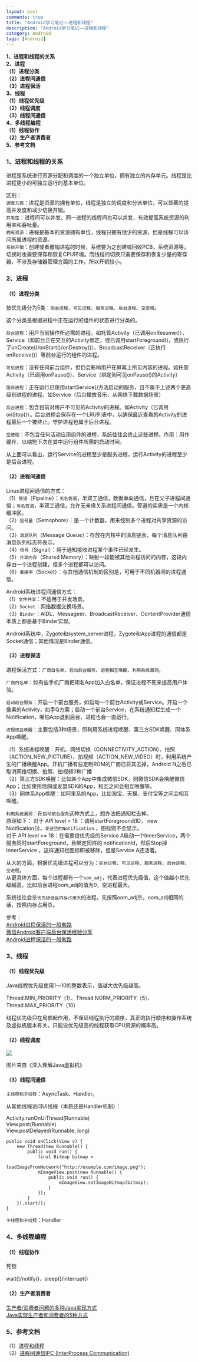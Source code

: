 ```yaml
---
layout: post
comments: true
title: "Android学习笔记——进程和线程"
description: "Android学习笔记——进程和线程"
category: Android
tags: [Android]
---
```



**1、进程和线程的关系**        
**2、进程**    
**（1）进程分类**    
**（2）进程间通信**    
**（3）进程保活**    
**3、线程**    
**（1）线程优先级**    
**（2）线程调度**    
**（3）线程间通信**    
**4、多线程编程**    
**（1）线程协作**    
**（2）生产者消费者**    
**5、参考文档**     


<!--more-->


### 1、进程和线程的关系        

进程是系统进行资源分配和调度的一个独立单位，拥有独立的内存单元。线程是比进程更小的可独立运行的基本单位。

区别：    
`调度方面`：进程是资源的拥有单位，线程是独立的调度和分派单位，可以显著的提高并发度和减少切换开销。    
`并发性`：进程间可以并发，同一进程的线程间也可以并发，有效提高系统资源的利用率和吞吐量。    
`拥有资源`：进程是基本的资源拥有单位，线程只拥有很少的资源，但是线程可以访问所属进程的资源。    
`系统开销`：创建或者撤销进程的时候，系统要为之创建或回收PCB，系统资源等，切换时也需要保存和恢复CPU环境。而线程的切换只需要保存和恢复少量的寄存器，不涉及存储器管理方面的工作，所以开销较小。     

### 2、进程    

#### （1）进程分类    

按优先级分为5类：`前台进程`、`可见进程`、`服务进程`、`后台进程`、`空进程`。

这个分类是根据进程中正在运行的组件的状态进行分类的。

`前台进程`：用户当前操作所必需的进程。如托管Activity（已调用onResume()）、Service（和前台正在交互的Activity绑定，或已调用startForeground()，或执行了onCreate()/onStart()/onDestroy()）、BroadcastReceiver（正执行onReceive()）等前台运行的组件的进程。

`可见进程`：没有任何前台组件，但仍会影响用户在屏幕上所见内容的进程。如托管Activity（已调用onPause()）、Service（绑定到可见onPause()的Activity）

`服务进程`：正在运行已使用startService()方法启动的服务，且不属于上述两个更高级别进程的进程。如Service（后台播放音乐、从网络下载数据场景）    

`后台进程`：包含目前对用户不可见的Activity的进程。如Activity（已调用onStop()）。后台进程会保存在一个LRU列表中，以确保最近查看的Activity的进程最后一个被终止。守护进程也属于后台进程。    

`空进程`：不包含任何活动应用组件的进程，系统往往会终止这些进程。作用：用作缓存，以缩短下次在其中运行组件所需的启动时间。    

从上面可以看出，运行Service的进程至少是服务进程，运行Activity的进程至少是后台进程。

#### （2）进程间通信    

Linux进程间通信的方式：    
（1）`管道`（Pipeline）：`无名管道`，半双工通信，数据单向通信，且在父子进程间通信；`有名管道`，半双工通信，允许无亲缘关系进程间通信。管道的实质是一个内核缓冲区。    
（2）`信号量`（Semophore）：是一个计数器，用来控制多个进程对共享资源的访问。    
（3）`消息队列`（Message Queue）：存放在内核中的消息链表，每个消息队列由消息队列标志符表示。    
（4）`信号`（Signal）：用于通知接收进程某个事件已经发生。    
（5）`共享内存`（Shared Memory）：映射一段能被其他进程访问的内存，这段内存由一个进程创建，但多个进程都可以访问。    
（6）`套接字`（Socket）：与其他通信机制的区别是，可用于不同机器间的进程通信。

Android系统进程间通信方式：    
（1）`文件共享`：不适用于并发场景。    
（2）`Socket`：网络数据交换场景。    
（3）`Binder`：AIDL、Messageer、BroadcastReceiver、ContentProvider通信本质上都是基于Binder实现。    

Android系统中，Zygote和system_server进程，Zygote和App进程的通信都是Socket通信；其他情况是Binder通信。    


#### （3）进程保活    

进程保活方式：`厂商白名单`、`启动前台服务`、`进程相互唤醒`、`利用系统漏洞`。

`厂商白名单`：如有些手机厂商把知名App加入白名单，保证进程不死来提高用户体验。    

`启动前台服务`：开启一个前台服务，如启动一个前台Activity或Service。开启一个像素的Activity，如手Q方案；启动一个前台Service，在系统通知栏生成一个Notification，哪怕App退到后台，进程也会一直运行。    

`进程相互唤醒`：主要包括3种场景，即利用系统进程唤醒、第三方SDK唤醒、同体系App唤醒。    

（1）系统进程唤醒：开机、网络切换（CONNECTIVITY_ACTION）、拍照（ACTION_NEW_PICTURE）、拍视频（ACTION_NEW_VIDEO）时，利用系统产生的广播唤醒App。开机广播有些定制ROM的厂商已将其去掉，Android N之后已取消网络切换、拍照、拍视频3种广播        
（2）第三方SDK唤醒：比如某个App中集成微信SDK，则微信SDK会唤醒微信App；比如使用信鸽或友盟SDK的App，相互之间会相互唤醒等。    
（3）同体系App唤醒：如阿里系的App，比如淘宝、天猫、支付宝等之间会相互唤醒。    

`利用系统漏洞`：在`启动前台服务`这种方式上，想办法把通知栏去掉。    
原理如下：
对于 API level < 18 ：调用startForeground(ID， new Notification())，`发送空的Notification` ，图标则不会显示。    
对于 API level >= 18：在需要提优先级的Service A启动一个InnerService，两个服务同时startForeground，且绑定同样的 notificationId，然后Stop掉InnerService ，这样通知栏图标即被移除，但是Service A还活着。    

从大的方面，根据优先级进程可以分为：`前台进程`、`可见进程`、`服务进程`、`后台进程`、`空进程`。    
从更具体方面，每个进程都有一个`oom_adj`，代表进程优先级值，这个值越小优先级越高，比如前台进程oom_adj的值为0，空进程最大。    

系统往往会杀`优先级低且内存占用大`的进程。先按照oom_adj杀，oom_adj相同的话，按照内存占用杀。    

参考：    
[Android进程保活的一般套路](https://www.jianshu.com/p/1da4541b70ad)    
[微信Android客户端后台保活经验分享](https://mp.weixin.qq.com/s?__biz=MzUxMzcxMzE5Ng==&mid=2247488488&amp;idx=1&amp;sn=f76fb0a8f88f6958d6a7ecfe6658b5a5&source=41#wechat_redirect)    
[Android进程保活的一般套路](https://www.jianshu.com/p/1da4541b70ad)    

### 3、线程    

#### （1）线程优先级    

Java线程优先级使用1～10的整数表示，值越大优先级越高。

Thread.MIN_PRIORITY（1）、Thread.NORM_PRIORITY（5）、Thread.MAX_PRIORITY（10）

线程优先级只在局部起作用，不保证线程执行的顺序，真正的执行顺序和操作系统及虚拟机版本有关。只能说优先级高的线程获取CPU资源的概率高。    

#### （2）线程调度    

![](/image/2018-05-24-learning-notes-process-thread/thread_schedule.png)

图片来自《深入理解Java虚拟机》

#### （3）线程间通信    

`主线程和子线程`：AsyncTask、Handler。    

从其他线程访问UI线程（本质还是Handler机制）：    

Activity.runOnUiThread(Runnable)    
View.post(Runnable)    
View.postDelayed(Runnable, long)    

    public void onClick(View v) {
        new Thread(new Runnable() {
            public void run() {
                final Bitmap bitmap =
                        loadImageFromNetwork("http://example.com/image.png");
                mImageView.post(new Runnable() {
                    public void run() {
                        mImageView.setImageBitmap(bitmap);
                    }
                });
            }
        }).start();
    }


`子线程和子线程`：Handler

### 4、多线程编程    

#### （1）线程协作    

死锁

wait()/notify()、sleep()/interrupt()

#### （2）生产者消费者    

[生产者/消费者问题的多种Java实现方式](https://blog.csdn.net/monkey_d_meng/article/details/6251879)    
[Java实现生产者和消费者的5种方式](https://juejin.im/entry/596343686fb9a06bbd6f888c)    


### 5、参考文档     

（1）[进程和线程](https://developer.android.com/guide/components/processes-and-threads?hl=zh-cn)    
（2）[进程间通信IPC (InterProcess Communication)](https://www.jianshu.com/p/c1015f5ffa74)    
    




